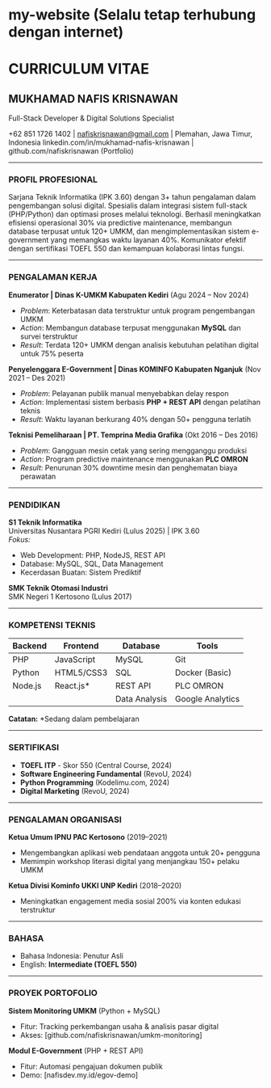 # my-website (Selalu tetap terhubung dengan internet)
# CURRICULUM VITAE

## MUKHAMAD NAFIS KRISNAWAN
Full-Stack Developer & Digital Solutions Specialist

+62 851 1726 1402 | nafiskrisnawan@gmail.com | Plemahan, Jawa Timur, Indonesia 
linkedin.com/in/mukhamad-nafis-krisnawan | github.com/nafiskrisnawan (Portfolio)

---

### PROFIL PROFESIONAL
Sarjana Teknik Informatika (IPK 3.60) dengan 3+ tahun pengalaman dalam pengembangan solusi digital. Spesialis dalam integrasi sistem full-stack (PHP/Python) dan optimasi proses melalui teknologi. Berhasil meningkatkan efisiensi operasional 30% via predictive maintenance, membangun database terpusat untuk 120+ UMKM, dan mengimplementasikan sistem e-government yang memangkas waktu layanan 40%. Komunikator efektif dengan sertifikasi TOEFL 550 dan kemampuan kolaborasi lintas fungsi.

---

### PENGALAMAN KERJA

**Enumerator | Dinas K-UMKM Kabupaten Kediri** (Agu 2024 – Nov 2024)  
- *Problem*: Keterbatasan data terstruktur untuk program pengembangan UMKM  
- *Action*: Membangun database terpusat menggunakan **MySQL** dan survei terstruktur  
- *Result*: Terdata 120+ UMKM dengan analisis kebutuhan pelatihan digital untuk 75% peserta  

**Penyelenggara E-Government | Dinas KOMINFO Kabupaten Nganjuk** (Nov 2021 – Des 2021)  
- *Problem*: Pelayanan publik manual menyebabkan delay respon  
- *Action*: Implementasi sistem berbasis **PHP + REST API** dengan pelatihan teknis  
- *Result*: Waktu layanan berkurang 40% dengan 50+ pengguna terlatih  

**Teknisi Pemeliharaan | PT. Temprina Media Grafika** (Okt 2016 – Des 2016)  
- *Problem*: Gangguan mesin cetak yang sering mengganggu produksi  
- *Action*: Program predictive maintenance menggunakan **PLC OMRON**  
- *Result*: Penurunan 30% downtime mesin dan penghematan biaya perawatan  

---

### PENDIDIKAN
**S1 Teknik Informatika**  
Universitas Nusantara PGRI Kediri (Lulus 2025) | IPK 3.60  
*Fokus:*  
- Web Development: PHP, NodeJS, REST API  
- Database: MySQL, SQL, Data Management  
- Kecerdasan Buatan: Sistem Prediktif  

**SMK Teknik Otomasi Industri**  
SMK Negeri 1 Kertosono (Lulus 2017)  

---

### KOMPETENSI TEKNIS  
| **Backend**  | **Frontend** | **Database**  | **Tools**         |  
|--------------|--------------|---------------|-------------------|  
| PHP          | JavaScript   | MySQL         | Git               |  
| Python       | HTML5/CSS3   | SQL           | Docker (Basic)    |  
| Node.js      | React.js*    | REST API      | PLC OMRON         |  
|              |              | Data Analysis | Google Analytics  |  

**Catatan:** *Sedang dalam pembelajaran  

---

### SERTIFIKASI
- **TOEFL ITP** - Skor 550 (Central Course, 2024)  
- **Software Engineering Fundamental** (RevoU, 2024)  
- **Python Programming** (Kodelimu.com, 2024)  
- **Digital Marketing** (RevoU, 2024)  

---

### PENGALAMAN ORGANISASI
**Ketua Umum IPNU PAC Kertosono** (2019–2021)  
- Mengembangkan aplikasi web pendataan anggota untuk 20+ pengguna  
- Memimpin workshop literasi digital yang menjangkau 150+ pelaku UMKM  

**Ketua Divisi Kominfo UKKI UNP Kediri** (2018–2020)  
- Meningkatkan engagement media sosial 200% via konten edukasi terstruktur  

---

### BAHASA
- Bahasa Indonesia: Penutur Asli  
- English: **Intermediate (TOEFL 550)**  

---

### PROYEK PORTOFOLIO
**Sistem Monitoring UMKM** (Python + MySQL)  
- Fitur: Tracking perkembangan usaha & analisis pasar digital  
- Akses: [github.com/nafiskrisnawan/umkm-monitoring]  

**Modul E-Government** (PHP + REST API)  
- Fitur: Automasi pengajuan dokumen publik  
- Demo: [nafisdev.my.id/egov-demo]  